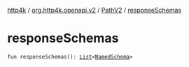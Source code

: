 [http4k](../../index.md) / [org.http4k.openapi.v2](../index.md) / [PathV2](index.md) / [responseSchemas](./response-schemas.md)

# responseSchemas

`fun responseSchemas(): `[`List`](https://kotlinlang.org/api/latest/jvm/stdlib/kotlin.collections/-list/index.html)`<`[`NamedSchema`](../../org.http4k.openapi/-named-schema/index.md)`>`
